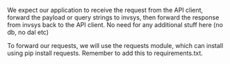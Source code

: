 We expect our application to receive the request from the API client, forward the payload or query strings to invsys, then forward the response from invsys back to the API client. No need for any additional stuff here (no db, no dal etc)

To forward our requests, we will use the requests module, which can install using pip install requests. Remember to add this to requirements.txt.
